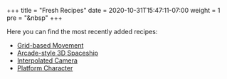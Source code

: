 +++
title = "Fresh Recipes"
date = 2020-10-31T15:47:11-07:00
weight = 1
pre = "<i class='fas fa-newspaper fa-fw'></i>&nbsp"
+++

Here you can find the most recently added recipes:

* [Grid-based Movement](/godot_recipes/4.x/2d/grid_movement)
* [Arcade-style 3D Spaceship](/godot_recipes/4.x/3d/spaceship)
* [Interpolated Camera](/godot_recipes/4.x/3d/interpolated_camera/)
* [Platform Character](/godot_recipes/4.x/2d/platform_character/)
